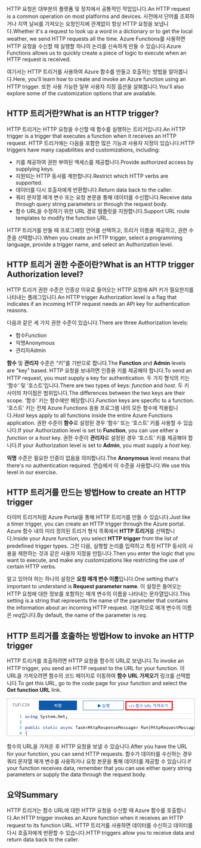 <span data-ttu-id="220a8-101">HTTP 요청은 대부분의 플랫폼 및 장치에서 공통적인 작업입니다.</span><span class="sxs-lookup"><span data-stu-id="220a8-101">An HTTP request is a common operation on most platforms and devices.</span></span> <span data-ttu-id="220a8-102">사전에서 단어를 조회하거나 지역 날씨를 가져오는 요청인지에 관계없이 항상 HTTP 요청을 보냅니다.</span><span class="sxs-lookup"><span data-stu-id="220a8-102">Whether it's a request to look up a word in a dictionary or to get the local weather, we send HTTP requests all the time.</span></span> <span data-ttu-id="220a8-103">Azure Functions를 사용하면 HTTP 요청을 수신할 때 실행할 하나의 논리를 신속하게 만들 수 있습니다.</span><span class="sxs-lookup"><span data-stu-id="220a8-103">Azure Functions allows us to quickly create a piece of logic to execute when an HTTP request is received.</span></span>  

<span data-ttu-id="220a8-104">여기서는 HTTP 트리거를 사용하여 Azure 함수를 만들고 호출하는 방법을 알아봅니다.</span><span class="sxs-lookup"><span data-stu-id="220a8-104">Here, you'll learn how to create and invoke an Azure function using an HTTP trigger.</span></span> <span data-ttu-id="220a8-105">또한 사용 가능한 일부 사용자 지정 옵션을 살펴봅니다.</span><span class="sxs-lookup"><span data-stu-id="220a8-105">You'll also explore some of the customization options that are available.</span></span>

## <a name="what-is-an-http-trigger"></a><span data-ttu-id="220a8-106">HTTP 트리거란?</span><span class="sxs-lookup"><span data-stu-id="220a8-106">What is an HTTP trigger?</span></span>

<span data-ttu-id="220a8-107">HTTP 트리거는 HTTP 요청을 수신할 때 함수를 실행하는 트리거입니다.</span><span class="sxs-lookup"><span data-stu-id="220a8-107">An HTTP trigger is a trigger that executes a function when it receives an HTTP request.</span></span> <span data-ttu-id="220a8-108">HTTP 트리거에는 다음을 포함한 많은 기능과 사용자 지정이 있습니다.</span><span class="sxs-lookup"><span data-stu-id="220a8-108">HTTP triggers have many capabilities and customizations, including:</span></span>

- <span data-ttu-id="220a8-109">키를 제공하여 권한 부여된 액세스를 제공합니다.</span><span class="sxs-lookup"><span data-stu-id="220a8-109">Provide authorized access by supplying keys.</span></span>
- <span data-ttu-id="220a8-110">지원되는 HTTP 동사를 제한합니다.</span><span class="sxs-lookup"><span data-stu-id="220a8-110">Restrict which HTTP verbs are supported.</span></span>
- <span data-ttu-id="220a8-111">데이터를 다시 호출자에게 반환합니다.</span><span class="sxs-lookup"><span data-stu-id="220a8-111">Return data back to the caller.</span></span>
- <span data-ttu-id="220a8-112">쿼리 문자열 매개 변수 또는 요청 본문을 통해 데이터를 수신합니다.</span><span class="sxs-lookup"><span data-stu-id="220a8-112">Receive data through query string parameters or through the request body.</span></span>
- <span data-ttu-id="220a8-113">함수 URL을 수정하기 위한 URL 경로 템플릿을 지원합니다.</span><span class="sxs-lookup"><span data-stu-id="220a8-113">Support URL route templates to modify the function URL.</span></span>

<span data-ttu-id="220a8-114">HTTP 트리거를 만들 때 프로그래밍 언어를 선택하고, 트리거 이름을 제공하고, 권한 수준을 선택합니다.</span><span class="sxs-lookup"><span data-stu-id="220a8-114">When you create an HTTP trigger, select a programming language, provide a trigger name, and select an Authorization level.</span></span>

## <a name="what-is-an-http-trigger-authorization-level"></a><span data-ttu-id="220a8-115">HTTP 트리거 권한 수준이란?</span><span class="sxs-lookup"><span data-stu-id="220a8-115">What is an HTTP trigger Authorization level?</span></span>

<span data-ttu-id="220a8-116">HTTP 트리거 권한 수준은 인증상 이유로 들어오는 HTTP 요청에 API 키가 필요한지를 나타내는 플래그입니다.</span><span class="sxs-lookup"><span data-stu-id="220a8-116">An HTTP trigger Authorization level is a flag that indicates if an incoming HTTP request needs an API key for authentication reasons.</span></span>

<span data-ttu-id="220a8-117">다음과 같은 세 가지 권한 수준이 있습니다.</span><span class="sxs-lookup"><span data-stu-id="220a8-117">There are three Authorization levels:</span></span>

- <span data-ttu-id="220a8-118">함수</span><span class="sxs-lookup"><span data-stu-id="220a8-118">Function</span></span>
- <span data-ttu-id="220a8-119">익명</span><span class="sxs-lookup"><span data-stu-id="220a8-119">Anonymous</span></span>
- <span data-ttu-id="220a8-120">관리자</span><span class="sxs-lookup"><span data-stu-id="220a8-120">Admin</span></span>

<span data-ttu-id="220a8-121">**함수** 및 **관리자** 수준은 “키”를 기반으로 합니다.</span><span class="sxs-lookup"><span data-stu-id="220a8-121">The **Function** and **Admin** levels are "key" based.</span></span> <span data-ttu-id="220a8-122">HTTP 요청을 보내려면 인증용 키를 제공해야 합니다.</span><span class="sxs-lookup"><span data-stu-id="220a8-122">To send an HTTP request, you must supply a key for authentication.</span></span> <span data-ttu-id="220a8-123">두 가지 형식의 키는 ‘함수’ 및 ‘호스트’입니다.</span><span class="sxs-lookup"><span data-stu-id="220a8-123">There are two types of keys: *function* and *host*.</span></span> <span data-ttu-id="220a8-124">두 키 사이의 차이점은 범위입니다.</span><span class="sxs-lookup"><span data-stu-id="220a8-124">The differences between the two keys are their scope.</span></span> <span data-ttu-id="220a8-125">‘함수’ 키는 함수에만 해당합니다.</span><span class="sxs-lookup"><span data-stu-id="220a8-125">*Function* keys are specific to a function.</span></span> <span data-ttu-id="220a8-126">‘호스트’ 키는 전체 Azure Functions 응용 프로그램 내의 모든 함수에 적용됩니다.</span><span class="sxs-lookup"><span data-stu-id="220a8-126">*Host* keys apply to all functions inside the entire Azure Functions application.</span></span> <span data-ttu-id="220a8-127">권한 수준이 **함수**로 설정된 경우 ‘함수’ 또는 ‘호스트’ 키를 사용할 수 있습니다.</span><span class="sxs-lookup"><span data-stu-id="220a8-127">If your Authorization level is set to **Function**, you can use either a *function* or a *host* key.</span></span> <span data-ttu-id="220a8-128">권한 수준이 **관리자**로 설정된 경우 ‘호스트’ 키를 제공해야 합니다.</span><span class="sxs-lookup"><span data-stu-id="220a8-128">If your Authorization level is set to **Admin**, you must supply a *host* key.</span></span>

<span data-ttu-id="220a8-129">**익명** 수준은 필요한 인증이 없음을 의미합니다.</span><span class="sxs-lookup"><span data-stu-id="220a8-129">The **Anonymous** level means that there's no authentication required.</span></span> <span data-ttu-id="220a8-130">연습에서 이 수준을 사용합니다.</span><span class="sxs-lookup"><span data-stu-id="220a8-130">We use this level in our exercise.</span></span>

## <a name="how-to-create-an-http-trigger"></a><span data-ttu-id="220a8-131">HTTP 트리거를 만드는 방법</span><span class="sxs-lookup"><span data-stu-id="220a8-131">How to create an HTTP trigger</span></span>

<span data-ttu-id="220a8-132">타이머 트리거처럼 Azure Portal을 통해 HTTP 트리거를 만들 수 있습니다.</span><span class="sxs-lookup"><span data-stu-id="220a8-132">Just like a timer trigger, you can create an HTTP trigger through the Azure portal.</span></span> <span data-ttu-id="220a8-133">Azure 함수 내의 미리 정의된 트리거 형식 목록에서 **HTTP 트리거**를 선택합니다.</span><span class="sxs-lookup"><span data-stu-id="220a8-133">Inside your Azure function, you select **HTTP trigger** from the list of predefined trigger types.</span></span> <span data-ttu-id="220a8-134">그런 다음, 실행할 논리를 입력하고 특정 HTTP 동사의 사용을 제한하는 것과 같은 사용자 지정을 만듭니다.</span><span class="sxs-lookup"><span data-stu-id="220a8-134">Then you enter the logic that you want to execute, and make any customizations like restricting the use of certain HTTP verbs.</span></span> 

<span data-ttu-id="220a8-135">알고 있어야 하는 하나의 설정은 **요청 매개 변수 이름**입니다.</span><span class="sxs-lookup"><span data-stu-id="220a8-135">One setting that's important to understand is **Request parameter name**.</span></span> <span data-ttu-id="220a8-136">이 설정은 들어오는 HTTP 요청에 대한 정보를 포함하는 매개 변수의 이름을 나타내는 문자열입니다.</span><span class="sxs-lookup"><span data-stu-id="220a8-136">This setting is a string that represents the name of the parameter that contains the information about an incoming HTTP request.</span></span> <span data-ttu-id="220a8-137">기본적으로 매개 변수의 이름은 *req*입니다.</span><span class="sxs-lookup"><span data-stu-id="220a8-137">By default, the name of the parameter is *req*.</span></span>

## <a name="how-to-invoke-an-http-trigger"></a><span data-ttu-id="220a8-138">HTTP 트리거를 호출하는 방법</span><span class="sxs-lookup"><span data-stu-id="220a8-138">How to invoke an HTTP trigger</span></span>

<span data-ttu-id="220a8-139">HTTP 트리거를 호출하려면 HTTP 요청을 함수의 URL로 보냅니다.</span><span class="sxs-lookup"><span data-stu-id="220a8-139">To invoke an HTTP trigger, you send an HTTP request to the URL for your function.</span></span> <span data-ttu-id="220a8-140">이 URL을 가져오려면 함수의 코드 페이지로 이동하여 **함수 URL 가져오기** 링크를 선택합니다.</span><span class="sxs-lookup"><span data-stu-id="220a8-140">To get this URL, go to the code page for your function and select the **Get function URL** link.</span></span>

![함수의 URL 찾기](../media/5-function-url.png)

<span data-ttu-id="220a8-142">함수의 URL을 가져온 후 HTTP 요청을 보낼 수 있습니다.</span><span class="sxs-lookup"><span data-stu-id="220a8-142">After you have the URL for your function, you can send HTTP requests.</span></span> <span data-ttu-id="220a8-143">함수가 데이터를 수신하는 경우 쿼리 문자열 매개 변수를 사용하거나 요청 본문을 통해 데이터를 제공할 수 있습니다.</span><span class="sxs-lookup"><span data-stu-id="220a8-143">If your function receives data, remember that you can use either query string parameters or supply the data through the request body.</span></span>

## <a name="summary"></a><span data-ttu-id="220a8-144">요약</span><span class="sxs-lookup"><span data-stu-id="220a8-144">Summary</span></span>

<span data-ttu-id="220a8-145">HTTP 트리거는 함수 URL에 대한 HTTP 요청을 수신할 때 Azure 함수를 호출합니다.</span><span class="sxs-lookup"><span data-stu-id="220a8-145">An HTTP trigger invokes an Azure function when it receives an HTTP request to its function URL.</span></span> <span data-ttu-id="220a8-146">HTTP 트리거를 사용하면 데이터를 수신하고 데이터를 다시 호출자에게 반환할 수 있습니다.</span><span class="sxs-lookup"><span data-stu-id="220a8-146">HTTP triggers allow you to receive data and return data back to the caller.</span></span>
